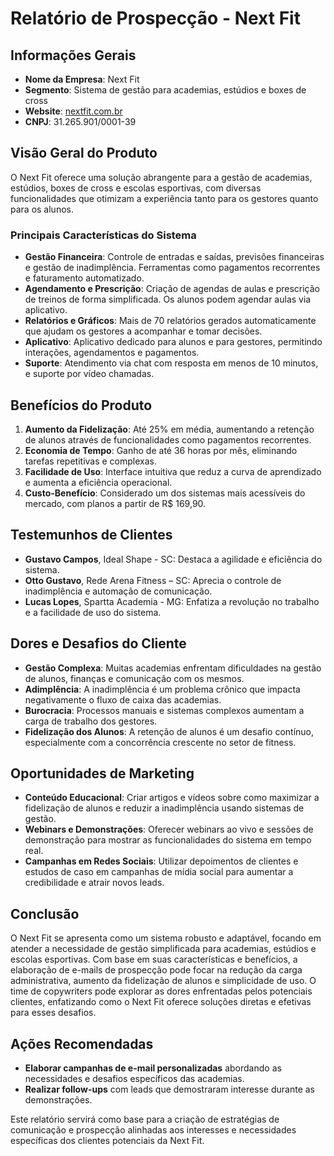 # Relatório de Prospecção - Next Fit

## Informações Gerais
- **Nome da Empresa**: Next Fit
- **Segmento**: Sistema de gestão para academias, estúdios e boxes de cross
- **Website**: [nextfit.com.br](https://nextfit.com.br/)
- **CNPJ**: 31.265.901/0001-39

## Visão Geral do Produto
O Next Fit oferece uma solução abrangente para a gestão de academias, estúdios, boxes de cross e escolas esportivas, com diversas funcionalidades que otimizam a experiência tanto para os gestores quanto para os alunos.

### Principais Características do Sistema
- **Gestão Financeira**: Controle de entradas e saídas, previsões financeiras e gestão de inadimplência. Ferramentas como pagamentos recorrentes e faturamento automatizado.
- **Agendamento e Prescrição**: Criação de agendas de aulas e prescrição de treinos de forma simplificada. Os alunos podem agendar aulas via aplicativo.
- **Relatórios e Gráficos**: Mais de 70 relatórios gerados automaticamente que ajudam os gestores a acompanhar e tomar decisões.
- **Aplicativo**: Aplicativo dedicado para alunos e para gestores, permitindo interações, agendamentos e pagamentos.
- **Suporte**: Atendimento via chat com resposta em menos de 10 minutos, e suporte por vídeo chamadas.

## Benefícios do Produto
1. **Aumento da Fidelização**: Até 25% em média, aumentando a retenção de alunos através de funcionalidades como pagamentos recorrentes.
2. **Economia de Tempo**: Ganho de até 36 horas por mês, eliminando tarefas repetitivas e complexas.
3. **Facilidade de Uso**: Interface intuitiva que reduz a curva de aprendizado e aumenta a eficiência operacional.
4. **Custo-Benefício**: Considerado um dos sistemas mais acessíveis do mercado, com planos a partir de R$ 169,90.

## Testemunhos de Clientes
- **Gustavo Campos**, Ideal Shape - SC: Destaca a agilidade e eficiência do sistema.
- **Otto Gustavo**, Rede Arena Fitness – SC: Aprecia o controle de inadimplência e automação de comunicação.
- **Lucas Lopes**, Spartta Academia - MG: Enfatiza a revolução no trabalho e a facilidade de uso do sistema.

## Dores e Desafios do Cliente
- **Gestão Complexa**: Muitas academias enfrentam dificuldades na gestão de alunos, finanças e comunicação com os mesmos.
- **Adimplência**: A inadimplência é um problema crônico que impacta negativamente o fluxo de caixa das academias.
- **Burocracia**: Processos manuais e sistemas complexos aumentam a carga de trabalho dos gestores.
- **Fidelização dos Alunos**: A retenção de alunos é um desafio contínuo, especialmente com a concorrência crescente no setor de fitness.

## Oportunidades de Marketing
- **Conteúdo Educacional**: Criar artigos e vídeos sobre como maximizar a fidelização de alunos e reduzir a inadimplência usando sistemas de gestão.
- **Webinars e Demonstrações**: Oferecer webinars ao vivo e sessões de demonstração para mostrar as funcionalidades do sistema em tempo real.
- **Campanhas em Redes Sociais**: Utilizar depoimentos de clientes e estudos de caso em campanhas de mídia social para aumentar a credibilidade e atrair novos leads.

## Conclusão
O Next Fit se apresenta como um sistema robusto e adaptável, focando em atender a necessidade de gestão simplificada para academias, estúdios e escolas esportivas. Com base em suas características e benefícios, a elaboração de e-mails de prospecção pode focar na redução da carga administrativa, aumento da fidelização de alunos e simplicidade de uso. O time de copywriters pode explorar as dores enfrentadas pelos potenciais clientes, enfatizando como o Next Fit oferece soluções diretas e efetivas para esses desafios. 

## Ações Recomendadas
- **Elaborar campanhas de e-mail personalizadas** abordando as necessidades e desafios específicos das academias.
- **Realizar follow-ups** com leads que demostraram interesse durante as demonstrações.

Este relatório servirá como base para a criação de estratégias de comunicação e prospecção alinhadas aos interesses e necessidades específicas dos clientes potenciais da Next Fit.